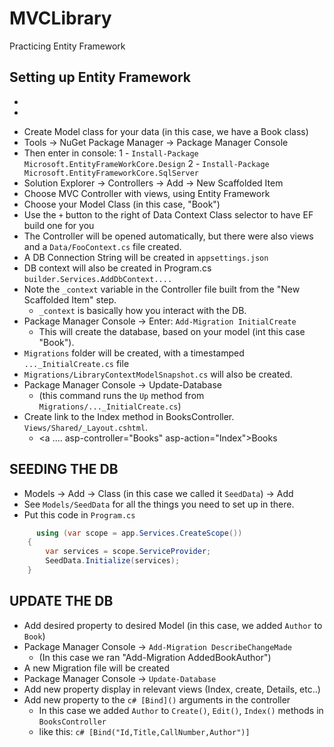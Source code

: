 # MVCLibrary
Practicing Entity Framework

## Setting up Entity Framework
<ul>
    <li></li>
    <li></li>
</ul>

 
     
* Create Model class for your data (in this case, we have a Book class)
* Tools -> NuGet Package Manager -> Package Manager Console
* Then enter in console: 
    1 - `Install-Package Microsoft.EntityFrameWorkCore.Design`
    2 - `Install-Package Microsoft.EntityFrameworkCore.SqlServer`
* Solution Explorer -> Controllers -> Add -> New Scaffolded Item
* Choose MVC Controller with views, using Entity Framework
* Choose your Model Class (in this case, "Book")
* Use the `+` button to the right of Data Context Class selector to have EF build one for you
* The Controller will be opened automatically, but there were also views and a `Data/FooContext.cs` file created.
* A DB Connection String will be created in `appsettings.json`
* DB context will also be created in Program.cs `builder.Services.AddDbContext....`
* Note the `_context` variable in the Controller file built from the "New Scaffolded Item" step.
    * `_context` is basically how you interact with the DB.
* Package Manager Console -> Enter: `Add-Migration InitialCreate` 
    * This will create the database, based on your model (int this case "Book").
* `Migrations` folder will be created, with a timestamped `..._InitialCreate.cs` file
* `Migrations/LibraryContextModelSnapshot.cs` will also be created.
* Package Manager Console -> Update-Database
    * (this command runs the `Up` method from `Migrations/..._InitialCreate.cs`)
* Create link to the Index method in BooksController. `Views/Shared/_Layout.cshtml`.
    * <a .... asp-controller="Books" asp-action="Index">Books</a>
      
## SEEDING THE DB
* Models -> Add -> Class (in this case we called it `SeedData`) -> Add
* See `Models/SeedData` for all the things you need to set up in there.
* Put this code in `Program.cs`
```c#
      using (var scope = app.Services.CreateScope())
    {
        var services = scope.ServiceProvider;
        SeedData.Initialize(services);
    }
```

## UPDATE THE DB
* Add desired property to desired Model (in this case, we added `Author` to `Book`)
* Package Manager Console -> `Add-Migration DescribeChangeMade`
    * (In this case we ran "Add-Migration AddedBookAuthor")
* A new Migration file will be created
* Package Manager Console -> `Update-Database`
* Add new property display in relevant views (Index, create, Details, etc..)
* Add new property to the ```c# [Bind]()``` arguments in the controller
    * In this case we added `Author` to `Create()`, `Edit()`, `Index()` methods in `BooksController` 
    * like this: ```c# [Bind("Id,Title,CallNumber,Author")]```
     
